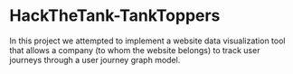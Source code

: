 # HackTheTank-TankToppers
In this project we attempted to implement a website data visualization tool that allows a company (to whom the website belongs) to track user journeys through a user journey graph model.